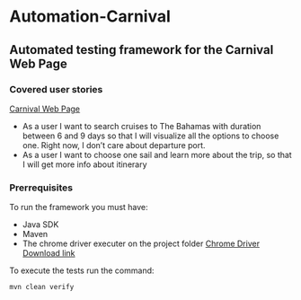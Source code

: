 # Automation-Carnival

## Automated testing framework for the Carnival Web Page
### Covered user stories

[Carnival Web Page](http://www.carnival.com)
* As a user I want to search cruises to The Bahamas with duration
  between 6 and 9 days so that I will visualize all the options to choose
  one. Right now, I don’t care about departure port.
* As a user I want to choose one sail and learn more about the trip, so
  that I will get more info about itinerary


### Prerrequisites

To run the framework you must have: 
* Java SDK
* Maven
* The chrome driver executer on the project folder
[Chrome Driver Download link](http://chromedriver.chromium.org/)

To execute the tests run the command:

```
mvn clean verify
```
